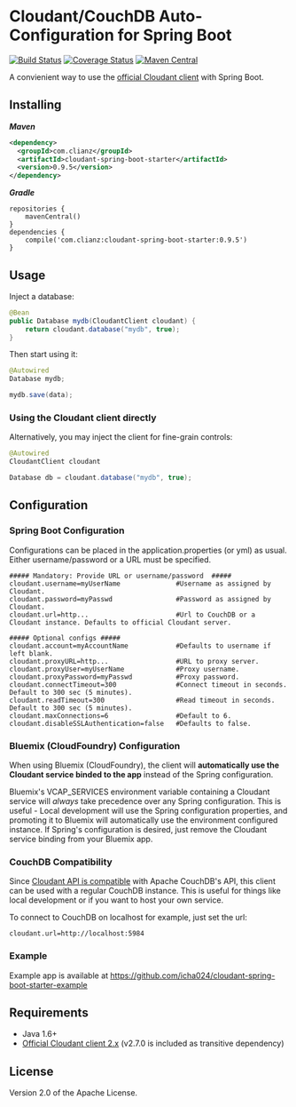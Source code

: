 # Cloudant/CouchDB Auto-Configuration for Spring Boot
[![Build Status](https://travis-ci.org/icha024/cloudant-spring-boot-starter.svg?branch=master)](https://travis-ci.org/icha024/cloudant-spring-boot-starter) [![Coverage Status](https://coveralls.io/repos/github/icha024/cloudant-spring-boot-starter/badge.svg?branch=master)](https://coveralls.io/github/icha024/cloudant-spring-boot-starter?branch=master)
[![Maven Central](https://img.shields.io/maven-central/v/com.clianz/cloudant-spring-boot-starter.svg)](http://search.maven.org/#search%7Cga%7C1%7Ccloudant-spring-boot-starter)

A convienient way to use the [official Cloudant client](https://github.com/cloudant/java-cloudant) with Spring Boot.

## Installing
**_Maven_**
```xml
<dependency>
  <groupId>com.clianz</groupId>
  <artifactId>cloudant-spring-boot-starter</artifactId>
  <version>0.9.5</version>
</dependency>
```
**_Gradle_**
```
repositories {
	mavenCentral()
}
dependencies {
	compile('com.clianz:cloudant-spring-boot-starter:0.9.5')
}
```

## Usage
Inject a database:
```java
@Bean
public Database mydb(CloudantClient cloudant) {
	return cloudant.database("mydb", true);
}
```
Then start using it:
```java
@Autowired
Database mydb;
```
```java
mydb.save(data);
```

### Using the Cloudant client directly
Alternatively, you may inject the client for fine-grain controls:
```java
@Autowired
CloudantClient cloudant
```
```java
Database db = cloudant.database("mydb", true);
```

## Configuration
### Spring Boot Configuration
Configurations can be placed in the application.properties (or yml) as usual.
Either username/password or a URL must be specified.
```properties
##### Mandatory: Provide URL or username/password  #####
cloudant.username=myUserName              #Username as assigned by Cloudant.
cloudant.password=myPasswd                #Password as assigned by Cloudant.
cloudant.url=http...                      #Url to CouchDB or a Cloudant instance. Defaults to official Cloudant server.

##### Optional configs #####
cloudant.account=myAccountName            #Defaults to username if left blank.
cloudant.proxyURL=http...                 #URL to proxy server.
cloudant.proxyUser=myUserName             #Proxy username.
cloudant.proxyPassword=myPasswd           #Proxy password.
cloudant.connectTimeout=300               #Connect timeout in seconds. Default to 300 sec (5 minutes).
cloudant.readTimeout=300                  #Read timeout in seconds. Default to 300 sec (5 minutes).
cloudant.maxConnections=6                 #Default to 6.
cloudant.disableSSLAuthentication=false   #Defaults to false.
```
### Bluemix (CloudFoundry) Configuration
When using Bluemix (CloudFoundry), the client will **automatically use the Cloudant service binded to the app** instead of the Spring configuration.

Bluemix's VCAP_SERVICES environment variable containing a Cloudant service will *always* take precedence over any Spring configuration. This is useful - Local development will use the Spring configuration properties, and promoting it to Bluemix will automatically use the environment configured instance. If Spring's configuration is desired, just remove the Cloudant service binding from your Bluemix app.

### CouchDB Compatibility
Since [Cloudant API is compatible](https://cloudant.com/product/cloudant-features/restful-api/) with Apache CouchDB's API, this client can be used with a regular CouchDB instance. This is useful for things like local development or if you want to host your own service.

To connect to CouchDB on localhost for example, just set the url:
```properties
cloudant.url=http://localhost:5984
```

### Example
Example app is available at https://github.com/icha024/cloudant-spring-boot-starter-example

## Requirements
- Java 1.6+
- [Official Cloudant client 2.x](https://github.com/cloudant/java-cloudant)    (v2.7.0 is included as transitive dependency) 

## License

Version 2.0 of the Apache License.
